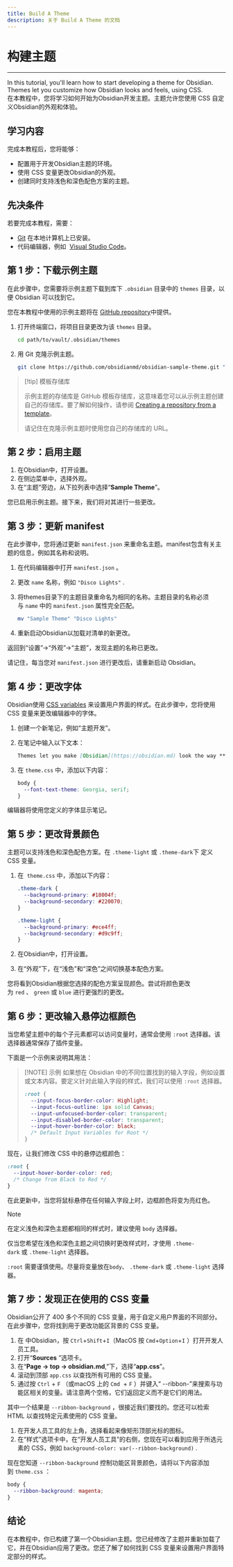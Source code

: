 ```yaml
---
title: Build A Theme
description: 关于 Build A Theme 的文档
---
```

<!--
 * @Author: Raistlind johnd0712@gmail.com
 * @Date: 2024-01-18 10:18:00
 * @LastEditors: Raistlind
 * @LastEditTime: 2024-01-18 10:18:00
 * @Description:
-->

# 构建主题

---

In this tutorial, you'll learn how to start developing a theme for Obsidian. Themes let you customize how Obsidian looks and feels, using CSS.  
在本教程中，您将学习如何开始为Obsidian开发主题。主题允许您使用 CSS 自定义Obsidian的外观和体验。

## 学习内容

完成本教程后，您将能够：

- 配置用于开发Obsidian主题的环境。
- 使用 CSS 变量更改Obsidian的外观。
- 创建同时支持浅色和深色配色方案的主题。

## 先决条件

若要完成本教程，需要：

- [Git](https://git-scm.com/) 在本地计算机上已安装。
- 代码编辑器，例如  [Visual Studio Code](https://code.visualstudio.com/)。

## 第 1 步：下载示例主题

在此步骤中，您需要将示例主题下载到库下 `.obsidian` 目录中的 `themes` 目录，以便 Obsidian 可以找到它。

您在本教程中使用的示例主题将在 [GitHub repository](https://github.com/obsidianmd/obsidian-sample-theme)中提供。

1. 打开终端窗口，将项目目录更改为该 `themes` 目录。

   ```bash
   cd path/to/vault/.obsidian/themes
   ```

2. 用 Git 克隆示例主题。

   ```bash
   git clone https://github.com/obsidianmd/obsidian-sample-theme.git "Sample Theme"
   ```

> [!tip] 模板存储库
>
> 示例主题的存储库是 GitHub 模板存储库，这意味着您可以从示例主题创建自己的存储库。要了解如何操作，请参阅 [Creating a repository from a template](https://docs.github.com/en/repositories/creating-and-managing-repositories/creating-a-repository-from-a-template#creating-a-repository-from-a-template)。
>
> 请记住在克隆示例主题时使用您自己的存储库的 URL。

## 第 2 步：启用主题

1. 在Obsidian中，打开设置。
2. 在侧边菜单中，选择外观。
3. 在“主题”旁边，从下拉列表中选择“**Sample Theme**”。

您已启用示例主题。接下来，我们将对其进行一些更改。

## 第 3 步：更新 manifest

在此步骤中，您将通过更新 `manifest.json` 来重命名主题。manifest包含有关主题的信息，例如其名称和说明。

1. 在代码编辑器中打开 `manifest.json` 。
2. 更改 `name` 名称，例如 `"Disco Lights"` .
3. 将themes目录下的主题目录重命名为相同的名称。主题目录的名称必须与 `name` 中的 `manifest.json` 属性完全匹配。

   ```bash
   mv "Sample Theme" "Disco Lights"
   ```

4. 重新启动Obsidian以加载对清单的新更改。

返回到“设置”→“外观”→“主题”，发现主题的名称已更改。

请记住，每当您对 `manifest.json` 进行更改后，请重新启动 Obsidian。

## 第 4 步：更改字体

Obsidian使用 [CSS variables](https://developer.mozilla.org/en-US/docs/Web/CSS/Using_CSS_custom_properties) 来设置用户界面的样式。在此步骤中，您将使用 CSS 变量来更改编辑器中的字体。

1. 创建一个新笔记，例如“主题开发”。
2. 在笔记中输入以下文本：

   ```md
   Themes let you make [Obsidian](https://obsidian.md) look the way **you** want it.
   ```

3. 在 `theme.css` 中，添加以下内容：

   ```css
   body {
     --font-text-theme: Georgia, serif;
   }
   ```

编辑器将使用您定义的字体显示笔记。

## 第 5 步：更改背景颜色

主题可以支持浅色和深色配色方案。在 `.theme-light` 或 `.theme-dark`下 定义 CSS 变量。

1. 在  `theme.css` 中，添加以下内容：

   ```css
   .theme-dark {
     --background-primary: #18004f;
     --background-secondary: #220070;
   }

   .theme-light {
     --background-primary: #ece4ff;
     --background-secondary: #d9c9ff;
   }
   ```

2. 在Obsidian中，打开设置。
3. 在“外观”下，在“浅色”和“深色”之间切换基本配色方案。

您将看到Obsidian根据您选择的配色方案呈现颜色。尝试将颜色更改为 `red` 、 `green` 或 `blue` 进行更强烈的更改。

## 第 6 步：更改输入悬停边框颜色

当您希望主题中的每个子元素都可以访问变量时，通常会使用 `:root` 选择器。该选择器通常保存了插件变量。

下面是一个示例来说明其用法：

> [!NOTE] 示例
> 如果想在 Obsidian 中的不同位置找到的输入字段，例如设置或文本内容。要定义针对此输入字段的样式，我们可以使用 `:root` 选择器。
>
> ```css
> :root {
>   --input-focus-border-color: Highlight;
>   --input-focus-outline: 1px solid Canvas;
>   --input-unfocused-border-color: transparent;
>   --input-disabled-border-color: transparent;
>   --input-hover-border-color: black;
>   /* Default Input Variables for Root */
> }
> ```

现在，让我们修改 CSS 中的悬停边框颜色：

```css
:root {
  --input-hover-border-color: red;
  /* Change from Black to Red */
}
```

在此更新中，当您将鼠标悬停在任何输入字段上时，边框颜色将变为亮红色。

> [!NOTE]
>
> 在定义浅色和深色主题都相同的样式时，建议使用 `body` 选择器。
>
> 仅当您希望在浅色和深色主题之间切换时更改样式时，才使用 `.theme-dark` 或 `.theme-light` 选择器。
>
> `:root` 需要谨慎使用。尽量将变量放在`body`、 `.theme-dark` 或 `.theme-light` 选择器。

## 第 7 步：发现正在使用的 CSS 变量

Obsidian公开了 400 多个不同的 CSS 变量，用于自定义用户界面的不同部分。在此步骤中，您将找到用于更改功能区背景的 CSS 变量。

1. 在 中Obsidian，按 `Ctrl`+`Shift`+`I`（MacOS 按 `Cmd`+`Option`+`I` ）打开开发人员工具。
2. 打开“**Sources** ”选项卡。
3. 在“**Page → top → obsidian.md**,”下，选择“**app.css**”。
4. 滚动到顶部 `app.css` 以查找所有可用的 CSS 变量。
5. 通过按 `Ctrl` + `F` （或macOS 上的 `Cmd`  + `F` ）并键入“ --ribbon-”来搜索与功能区相关的变量。请注意两个空格，它们返回定义而不是它们的用法。

其中一个结果是 `--ribbon-background` ，很接近我们要找的。您还可以检索 HTML 以查找特定元素使用的 CSS 变量。

1. 在开发人员工具的左上角，选择看起来像矩形顶部光标的图标。
2. 在“样式”选项卡中，在“开发人员工具”的右侧，您现在可以看到应用于所选元素的 CSS，例如 `background-color: var(--ribbon-background)` .

现在您知道 `--ribbon-background` 控制功能区背景颜色，请将以下内容添加到 `theme.css` ：

```css
body {
  --ribbon-background: magenta;
}
```

## 结论

在本教程中，你已构建了第一个Obsidian主题。您已经修改了主题并重新加载了它，并在Obsidian应用了更改。您还了解了如何找到 CSS 变量来设置用户界面特定部分的样式。
